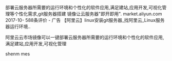 部署云服务器所需要的运行环境和个性化的软件应用,满足建站,应用开发,可视化管理等个性化需求,git服务器搭建 镜像让云服务器"即开即用".
market.aliyun.com 2017-10- 588条评价 - 广告
【阿里云】linux安装git服务器_找阿里云_Linux服务器运行环境..

阿里云云市场镜像可以一键部署云服务器所需要的运行环境和个性化的软件应用,满足建站,应用开发,可视化管理


shenm mes
